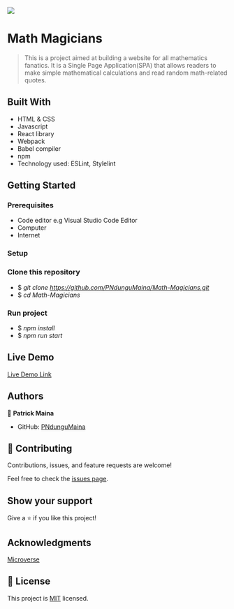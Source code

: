 ![](https://img.shields.io/badge/Microverse-blueviolet)

# Math Magicians

> This is a project aimed at building a website for all mathematics fanatics. It is a Single Page Application(SPA) that allows readers to make simple mathematical calculations and read random math-related quotes.

## Built With

- HTML & CSS
- Javascript
- React library
- Webpack
- Babel compiler
- npm
- Technology used: ESLint, Stylelint

## Getting Started

### Prerequisites

- Code editor e.g Visual Studio Code Editor
- Computer
- Internet

### Setup

### Clone this repository

- $ _git clone https://github.com/PNdunguMaina/Math-Magicians.git_
- $ _cd Math-Magicians_

### Run project

- $ _npm install_
- $ _npm run start_

## Live Demo

[Live Demo Link](https://helpful-malasada-a89373.netlify.app/)

## Authors

👤 **Patrick Maina**

- GitHub: [PNdunguMaina](https://github.com/PNdunguMaina)

## 🤝 Contributing

Contributions, issues, and feature requests are welcome!

Feel free to check the [issues page](../../issues/).

## Show your support

Give a ⭐️ if you like this project!

## Acknowledgments

[Microverse](https://www.microverse.org/)

## 📝 License

This project is [MIT](./LICENSE) licensed.
